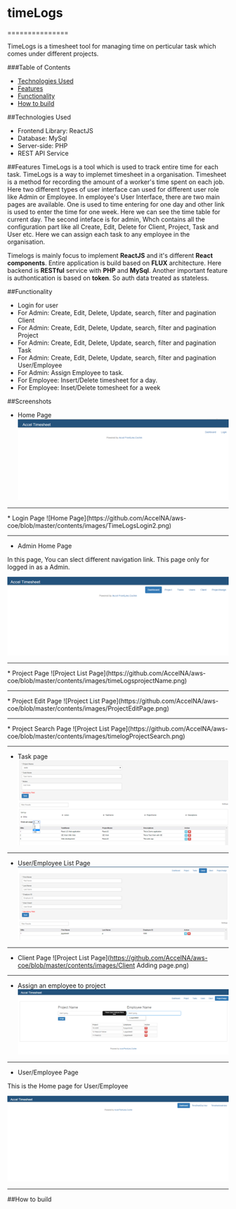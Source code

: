 # timeLogs 
===============

TimeLogs is a timesheet tool for managing time on perticular task which comes under different projects.

###Table of Contents  
* [Technologies Used][]
* [Features][]
* [Functionality][]
* [How to build][]

##Technologies Used

* Frontend Library: ReactJS
* Database: MySql
* Server-side: PHP
* REST API Service

##<a name="Features"></a>Features
TimeLogs is a tool which is used to track entire time for each task. TimeLogs is a way to implemet timesheet in a organisation. Timesheet is a method for recording the amount of a worker's time spent on each job. Here two different types of user interface can used for  different user role like Admin or Employee. In employee's User Interface, there are two main pages are available. One is used to time entering for one day and other link is used to enter the time for one week. Here we can see the time table for current day. The second inteface is for admin, Whch contains all the configuration part like all Create, Edit, Delete for Client, Project, Task and User etc. Here we can assign each task to any employee in the organisation. 

Timelogs is mainly focus to implement **ReactJS** and it's different **React components**. Entire application is build based on **FLUX** architecture. Here backend is **RESTful** service with **PHP** and **MySql**. Another important feature is authontication is based on **token**. So auth data treated as stateless.      

##<a name="Functionality"></a>Functionality

* Login for user
* For Admin: Create, Edit, Delete, Update, search, filter and pagination Client
* For Admin: Create, Edit, Delete, Update, search, filter and pagination Project
* For Admin: Create, Edit, Delete, Update, search, filter and pagination Task
* For Admin: Create, Edit, Delete, Update, search, filter and pagination User/Employee
* For Admin: Assign Employee to task.
* For Employee: Insert/Delete timesheet for a day.
* For Employee: Inset/Delete tomesheet for a week 

##Screenshots
* Home Page
![Home Page](https://github.com/AccelNA/aws-coe/blob/master/contents/images/timeLogsLogin.png)<br/>
<hr/>
* Login Page
![Home Page](https://github.com/AccelNA/aws-coe/blob/master/contents/images/TimeLogsLogin2.png)<br/>
<hr/>

* Admin Home Page

In this page, You can slect different navigation link. This page only for logged in as a Admin. 

![Admin Home Page](https://github.com/AccelNA/aws-coe/blob/master/contents/images/timeLogsAdminHome.png)<br/>
<hr/>
* Project Page
![Project List Page](https://github.com/AccelNA/aws-coe/blob/master/contents/images/timeLogsprojectName.png)<br/>
<hr/>
* Project Edit Page
![Project List Page](https://github.com/AccelNA/aws-coe/blob/master/contents/images/ProjectEditPage.png)<br/>
<hr/>
* Project Search Page
![Project List Page](https://github.com/AccelNA/aws-coe/blob/master/contents/images/timelogProjectSearch.png)<br/>
<hr/>

* Task page
![Project List Page](https://github.com/AccelNA/aws-coe/blob/master/contents/images/TimeLogTaskpage.png)<br/>
<hr/>

* User/Employee List Page
![Project List Page](https://github.com/AccelNA/aws-coe/blob/master/contents/images/timeLogsUserPage.png)<br/>
<hr/>

* Client Page
![Project List Page](https://github.com/AccelNA/aws-coe/blob/master/contents/images/Client Adding page.png)<br/>
<hr/>

* Assign an employee to project 
![Project List Page](https://github.com/AccelNA/aws-coe/blob/master/contents/images/TImeLogsProject-Employee-Assign.png)<br/>
<hr/>

* User/Employee Page

This is the Home page for User/Employee

![Project List Page](https://github.com/AccelNA/aws-coe/blob/master/contents/images/timeLogsEMPLOYEEPage.png)<br/>
<hr/>


##<a name="Build"></a>How to build

[Technologies Used]: #Technology
[Features]: #Features
[Functionality]: #Functionality
[How to build]: #Build

